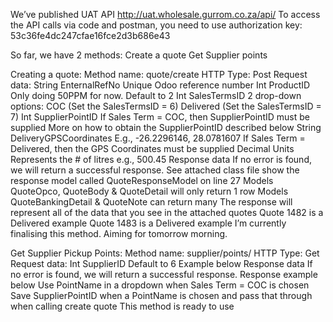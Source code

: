 We’ve published UAT API http://uat.wholesale.gurrom.co.za/api/
To access the API calls via code and postman, you need to use authorization key: 53c36fe4dc247cfae16fce2d3b686e43
 
So far, we have 2 methods:
Create a quote
Get Supplier points
 
Creating a quote:
Method name: quote/create
HTTP Type: Post
Request data:
String EnternalRefNo
Unique Odoo reference number
Int ProductID
Only doing 50PPM for now. Default to 2
Int SalesTermsID
2 drop-down options:
COC (Set the SalesTermsID = 6)
Delivered (Set the SalesTermsID = 7)
Int SupplierPointID
If Sales Term = COC, then SupplierPointID must be supplied
More on how to obtain the SupplierPointID described below
String DeliveryGPSCoordinates
E.g., -26.2296146, 28.0781607
If Sales Term = Delivered, then the GPS Coordinates must be supplied
Decimal Units
Represents the # of litres e.g., 500.45
Response data
If no error is found, we will return a successful response.
See attached class file show the response model called QuoteResponseModel on line 27
Models QuoteOpco, QuoteBody & QuoteDetail will only return 1 row
Models QuoteBankingDetail & QuoteNote can return many
The response will represent all of the data that you see in the attached quotes
Quote 1482 is a Delivered example
Quote 1483 is a Delivered example
I’m currently finalising this method. Aiming for tomorrow morning.
 
Get Supplier Pickup Points:
Method name: supplier/points/
HTTP Type: Get
Request data:
Int SupplierID
Default to 6
Example below
Response data
If no error is found, we will return a successful response.
Response example below
Use PointName in a dropdown when Sales Term = COC is chosen
Save SupplierPointID when a PointName is chosen and pass that through when calling create quote
This method is ready to use